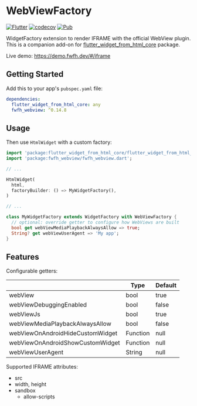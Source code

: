 # WebViewFactory

[![Flutter](https://github.com/Fares-ayman-farouk/flutter_widget_from_html/actions/workflows/flutter.yml/badge.svg)](https://github.com/Fares-ayman-farouk/flutter_widget_from_html/actions/workflows/flutter.yml)
[![codecov](https://codecov.io/gh/daohoangson/flutter_widget_from_html/branch/master/graph/badge.svg)](https://codecov.io/gh/daohoangson/flutter_widget_from_html)
[![Pub](https://img.shields.io/pub/v/fwfh_webview.svg)](https://pub.dev/packages/fwfh_webview)

WidgetFactory extension to render IFRAME with the official WebView plugin.
This is a companion add-on for [flutter_widget_from_html_core](https://pub.dev/packages/flutter_widget_from_html_core) package.

Live demo: https://demo.fwfh.dev/#/iframe

## Getting Started

Add this to your app's `pubspec.yaml` file:

```yaml
dependencies:
  flutter_widget_from_html_core: any
  fwfh_webview: ^0.14.8
```

## Usage

Then use `HtmlWidget` with a custom factory:

```dart
import 'package:flutter_widget_from_html_core/flutter_widget_from_html_core.dart';
import 'package:fwfh_webview/fwfh_webview.dart';

// ...

HtmlWidget(
  html,
  factoryBuilder: () => MyWidgetFactory(),
)

// ...

class MyWidgetFactory extends WidgetFactory with WebViewFactory {
  // optional: override getter to configure how WebViews are built
  bool get webViewMediaPlaybackAlwaysAllow => true;
  String? get webViewUserAgent => 'My app';
}
```

## Features

Configurable getters:

|                                  | Type     | Default |
|----------------------------------|----------|---------|
| webView                          | bool     | true    |
| webViewDebuggingEnabled          | bool     | false   |
| webViewJs                        | bool     | true    |
| webViewMediaPlaybackAlwaysAllow  | bool     | false   |
| webViewOnAndroidHideCustomWidget | Function | null    |
| webViewOnAndroidShowCustomWidget | Function | null    |
| webViewUserAgent                 | String   | null    |

Supported IFRAME attributes:

- src
- width, height
- sandbox
  - allow-scripts

